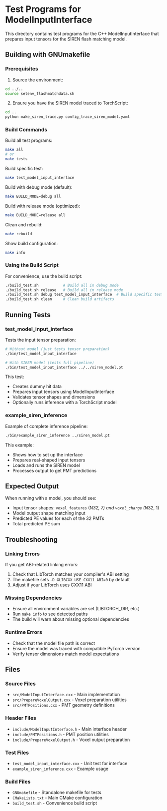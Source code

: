 # Test Programs for ModelInputInterface

This directory contains test programs for the C++ ModelInputInterface that prepares input tensors for the SIREN flash matching model.

## Building with GNUmakefile

### Prerequisites

1. Source the environment:
```bash
cd ../..
source setenv_flashmatchdata.sh
```

2. Ensure you have the SIREN model traced to TorchScript:
```bash
cd ..
python make_siren_trace.py config_trace_siren_model.yaml
```

### Build Commands

Build all test programs:
```bash
make all
# or
make tests
```

Build specific test:
```bash
make test_model_input_interface
```

Build with debug mode (default):
```bash
make BUILD_MODE=debug all
```

Build with release mode (optimized):
```bash
make BUILD_MODE=release all
```

Clean and rebuild:
```bash
make rebuild
```

Show build configuration:
```bash
make info
```

### Using the Build Script

For convenience, use the build script:
```bash
./build_test.sh           # Build all in debug mode
./build_test.sh release   # Build all in release mode
./build_test.sh debug test_model_input_interface  # Build specific test
./build_test.sh clean     # Clean build artifacts
```

## Running Tests

### test_model_input_interface

Tests the input tensor preparation:
```bash
# Without model (just tests tensor preparation)
./bin/test_model_input_interface

# With SIREN model (tests full pipeline)
./bin/test_model_input_interface ../../siren_model.pt
```

This test:
- Creates dummy hit data
- Prepares input tensors using ModelInputInterface
- Validates tensor shapes and dimensions
- Optionally runs inference with a TorchScript model

### example_siren_inference

Example of complete inference pipeline:
```bash
./bin/example_siren_inference ../siren_model.pt
```

This example:
- Shows how to set up the interface
- Prepares real-shaped input tensors
- Loads and runs the SIREN model
- Processes output to get PMT predictions

## Expected Output

When running with a model, you should see:
- Input tensor shapes: `voxel_features` (N*32, 7) and `voxel_charge` (N*32, 1)
- Model output shape matching input
- Predicted PE values for each of the 32 PMTs
- Total predicted PE sum

## Troubleshooting

### Linking Errors
If you get ABI-related linking errors:
1. Check that LibTorch matches your compiler's ABI setting
2. The makefile sets `-D_GLIBCXX_USE_CXX11_ABI=0` by default
3. Adjust if your LibTorch uses CXX11 ABI

### Missing Dependencies
- Ensure all environment variables are set (LIBTORCH_DIR, etc.)
- Run `make info` to see detected paths
- The build will warn about missing optional dependencies

### Runtime Errors
- Check that the model file path is correct
- Ensure the model was traced with compatible PyTorch version
- Verify tensor dimensions match model expectations

## Files

### Source Files
- `src/ModelInputInterface.cxx` - Main implementation
- `src/PrepareVoxelOutput.cxx` - Voxel preparation utilities
- `src/PMTPositions.cxx` - PMT geometry definitions

### Header Files
- `include/ModelInputInterface.h` - Main interface header
- `include/PMTPositions.h` - PMT position utilities
- `include/PrepareVoxelOutput.h` - Voxel output preparation

### Test Files
- `test_model_input_interface.cxx` - Unit test for interface
- `example_siren_inference.cxx` - Example usage

### Build Files
- `GNUmakefile` - Standalone makefile for tests
- `CMakeLists.txt` - Main CMake configuration
- `build_test.sh` - Convenience build script
